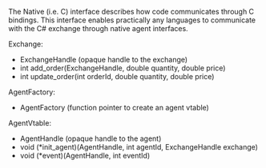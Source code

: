 The Native (i.e. C) interface describes how code communicates
through C bindings. This interface enables practically any languages to communicate with the C# exchange through native
agent interfaces.

Exchange:

 - ExchangeHandle (opaque handle to the exchange)
 - int add_order(ExchangeHandle, double quantity, double price)
 - int update_order(int orderId, double quantity, double price)

AgentFactory:
 - AgentFactory (function pointer to create an agent vtable)

AgentVtable:
 - AgentHandle (opaque handle to the agent)
 - void (*init_agent)(AgentHandle, int agentId, ExchangeHandle exchange)
 - void (*event)(AgentHandle, int eventId)

